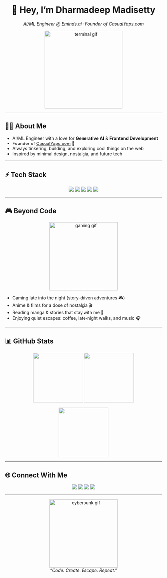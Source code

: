 <!-- Dharmadeep Madisetty — Aesthetic GitHub Profile -->

<h1 align="center">👋 Hey, I’m Dharmadeep Madisetty</h1>
<p align="center">
  <em>AI/ML Engineer @ <a href="https://eminds.ai/">Eminds.ai</a> · Founder of <a href="https://casualyaps.com/">CasualYaps.com</a></em>
</p>

<p align="center">
  <img src="https://media.giphy.com/media/L8K62iTDkzGX6/giphy.gif" width="250" alt="terminal gif"/>
</p>

---

## 🧑‍💻 About Me  

- AI/ML Engineer with a love for **Generative AI** & **Frontend Development**  
- Founder of [CasualYaps.com](https://casualyaps.com/) 🚀  
- Always tinkering, building, and exploring cool things on the web  
- Inspired by minimal design, nostalgia, and future tech  

---

## ⚡ Tech Stack  

<p align="center">
  <img src="https://img.shields.io/badge/Python-3776AB?style=for-the-badge&logo=python&logoColor=white" />
  <img src="https://img.shields.io/badge/TensorFlow-FF6F00?style=for-the-badge&logo=tensorflow&logoColor=white" />
  <img src="https://img.shields.io/badge/React-20232A?style=for-the-badge&logo=react&logoColor=61DAFB" />
  <img src="https://img.shields.io/badge/Node.js-43853D?style=for-the-badge&logo=node.js&logoColor=white" />
  <img src="https://img.shields.io/badge/MongoDB-4DB33D?style=for-the-badge&logo=mongodb&logoColor=white" />
</p>

---

## 🎮 Beyond Code  

<p align="center">
  <img src="https://media.giphy.com/media/xT9IgzoKnwFNmISR8I/giphy.gif" width="220" alt="gaming gif"/>
</p>

- Gaming late into the night (story-driven adventures 🎮)  
- Anime & films for a dose of nostalgia 🎬  
- Reading manga & stories that stay with me 📖  
- Enjoying quiet escapes: coffee, late-night walks, and music 🎧  

---

## 📊 GitHub Stats  

<p align="center">
  <img src="https://github-readme-stats.vercel.app/api?username=DharmadeepMadisetty&show_icons=true&theme=tokyonight&hide_border=true" height="160"/>
  <img src="https://github-readme-streak-stats.herokuapp.com/?user=DharmadeepMadisetty&theme=tokyonight&hide_border=true" height="160"/>
</p>

<p align="center">
  <img src="https://github-readme-stats.vercel.app/api/top-langs/?username=DharmadeepMadisetty&layout=compact&theme=tokyonight&hide_border=true" height="160"/>
</p>

---

## 🌐 Connect With Me  

<p align="center">
  <a href="https://github.com/DharmadeepMadisetty"><img src="https://img.shields.io/badge/GitHub-171515?style=for-the-badge&logo=github&logoColor=white"/></a>
  <a href="https://www.linkedin.com/in/dharmadeep-madisetty"><img src="https://img.shields.io/badge/LinkedIn-0A66C2?style=for-the-badge&logo=linkedin&logoColor=white"/></a>
  <a href="https://www.instagram.com/<your-username>"><img src="https://img.shields.io/badge/Instagram-DD2A7B?style=for-the-badge&logo=instagram&logoColor=white"/></a>
  <a href="https://www.pinterest.com/<your-username>"><img src="https://img.shields.io/badge/Pinterest-BD081C?style=for-the-badge&logo=pinterest&logoColor=white"/></a>
</p>

---

<p align="center">
  <img src="https://media.giphy.com/media/13HgwGsXF0aiGY/giphy.gif" width="220" alt="cyberpunk gif"/><br/>
  <em>“Code. Create. Escape. Repeat.”</em>
</p>
